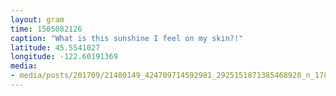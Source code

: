 ```yaml
---
layout: gram
time: 1505082126
caption: "What is this sunshine I feel on my skin?!"
latitude: 45.5541027
longitude: -122.60191369
media:
- media/posts/201709/21480149_424709714592981_2925151871385468928_n_17884560556124125.jpg
---
```

